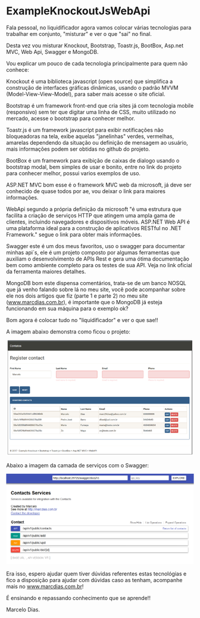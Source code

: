 # ExampleKnockoutJsWebApi
Fala pessoal, no liquidificador agora vamos colocar várias tecnologias para trabalhar em conjunto, "misturar" e ver o que "sai" no final.

Desta vez vou misturar Knockout, Bootstrap, Toastr.js, BootBox, Asp.net MVC, Web Api, Swagger e MongoDB.

Vou explicar um pouco de cada tecnologia principalmente para quem não conhece:

Knockout é uma biblioteca javascript (open source) que simplifica a construção de interfaces gráficas dinâmicas, usando o padrão MVVM (Model-View-View-Model), para saber mais acesse o site oficial.

Bootstrap é um framework front-end que cria sites já com tecnologia mobile (responsivo) sem ter que digitar uma linha de CSS, muito utilizado no mercado, acesse o bootstrap para conhecer melhor.

Toastr.js é um framework javascript para exibir notificações não bloqueadoras na tela, exibe aquelas "janelinhas" verdes, vermelhas, amarelas dependendo da situação ou definição de mensagem ao usuário, mais informações podem ser obtidas no github do projeto.

BootBox é um framework para exibição de caixas de dialogo usando o bootstrap modal, bem simples de usar e bonito, entre no link do projeto para conhecer melhor, possui varios exemplos de uso.

ASP.NET MVC  bom esse é o framework MVC web da microsoft, já deve ser conhecido de quase todos por ae, vou deixar o link para maiores informações.

WebApi segundo a própria definição da microsoft "é uma estrutura que facilita a criação de serviços HTTP que atingem uma ampla gama de clientes, incluindo navegadores e dispositivos móveis. ASP.NET Web API é uma plataforma ideal para a construção de aplicativos RESTful no .NET Framework." segue o link para obter mais informações.

Swagger este é um dos meus favoritos, uso o swagger para documentar minhas api´s, ele é um projeto composto por algumas ferramentas que auxiliam o desenvolvimento de APIs Rest e gera uma ótima documentação bem como ambiente completo para os testes de sua API. Veja no link oficial da ferramenta maiores detalhes.

MongoDB bom este dispensa comentários, trata-se de um banco NOSQL que já venho falando sobre lá no meu site, você pode acompanhar sobre ele nos dois artigos que fiz (parte 1 e parte 2) no meu site (www.marcdias.com.br), é importante que o MongoDB já esteja funcionando em sua máquina para o exemplo ok?

Bom agora é colocar tudo no "liquidificador" e ver o que sae!!

A imagem abaixo demonstra como ficou o projeto:

<img src="https://github.com/mdcarmo/ExampleKnockoutJsWebApi/blob/master/WebMvc/images/tutorialKnockout.PNG"/>

Abaixo a imagem da camada de serviços com o Swagger:

<img src="https://github.com/mdcarmo/ExampleKnockoutJsWebApi/blob/master/WebMvc/images/tutorialKnockoutSwagger.PNG"/>

Era isso, espero ajudar quem tiver dúvidas referentes estas tecnológias e fico a disposição para ajudar com dúvidas caso as 
tenham, acompanhe mais no www.marcdias.com.br!

É ensinando e repassando conhecimento que se aprende!! 

Marcelo Dias.



